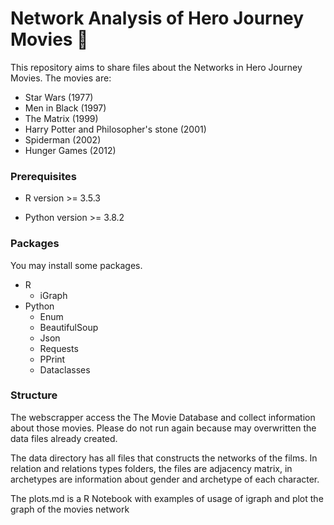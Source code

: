 # Network Analysis of Hero Journey Movies 🍿

This repository aims to share files about the Networks in Hero Journey Movies.
The movies are:

- Star Wars (1977)
- Men in Black (1997)
- The Matrix (1999)
- Harry Potter and Philosopher's stone (2001)
- Spiderman (2002)
- Hunger Games (2012)

### Prerequisites

- R version >= 3.5.3

- Python version >= 3.8.2

### Packages 

You may install some packages.

- R
  - iGraph
- Python
  - Enum
  - BeautifulSoup
  - Json
  - Requests
  - PPrint
  - Dataclasses
  
### Structure

The webscrapper access the The Movie Database and collect information about
those movies. Please do not run again because may overwritten the data files already created.


The data directory has all files that constructs the networks of the films. 
In relation and relations types folders, the files are adjacency matrix, in archetypes
are information about gender and archetype of each character.

The plots.md is a R Notebook with examples of usage of igraph and plot the graph of the
movies network
